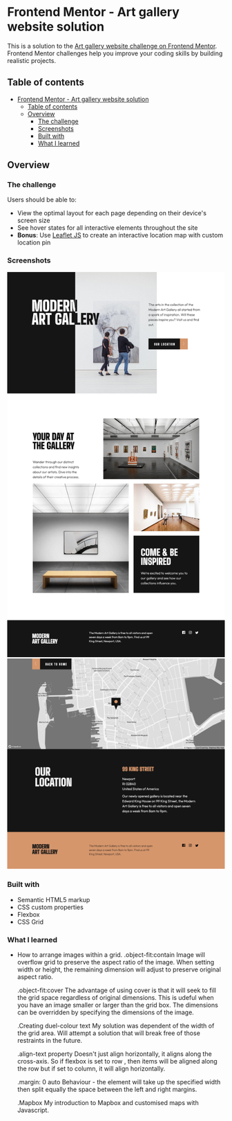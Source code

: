 # Frontend Mentor - Art gallery website solution

This is a solution to the [Art gallery website challenge on Frontend Mentor](https://www.frontendmentor.io/challenges/art-gallery-website-yVdrZlxyA). Frontend Mentor challenges help you improve your coding skills by building realistic projects. 

## Table of contents

- [Frontend Mentor - Art gallery website solution](#frontend-mentor---art-gallery-website-solution)
  - [Table of contents](#table-of-contents)
  - [Overview](#overview)
    - [The challenge](#the-challenge)
    - [Screenshots](#screenshots)
    - [Built with](#built-with)
    - [What I learned](#what-i-learned)



## Overview

### The challenge

Users should be able to:

- View the optimal layout for each page depending on their device's screen size
- See hover states for all interactive elements throughout the site
- **Bonus**: Use [Leaflet JS](https://leafletjs.com/) to create an interactive location map with custom location pin

### Screenshots

![](./homepage-desktop.png)
![](./locationpage-desktop.png)

### Built with

- Semantic HTML5 markup
- CSS custom properties
- Flexbox
- CSS Grid



### What I learned

- How to arrange images within a grid.
    .object-fit:contain 
      Image will overflow grid to preserve the aspect ratio of the image. When setting width or height, the remaining dimension will adjust to preserve original aspect ratio.

    .object-fit:cover
      The advantage of using cover is that it will seek to fill the grid space regardless of original dimensions.  This is udeful when you have an image smaller or larger than the grid box.
      The dimensions can be overridden by specifying the dimensions of the image.

    .Creating duel-colour text
      My solution was dependent of the width of the grid area. Will attempt a solution that will break free of those restraints in the future.

    .align-text property
      Doesn't just align horizontally, it aligns along the cross-axis. So if flexbox is set to row , then items will be aligned along the row but if set to column, it will align horizontally.

    .margin: 0 auto
      Behaviour - the element will take up the specified width then split equally the space between the left and right margins.

    .Mapbox
      My introduction to Mapbox and customised maps with Javascript.

